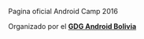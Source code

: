 Pagina oficial Android Camp 2016

Organizado por el
<a href="http://www.androidbolivia.com">
<b>GDG Android Bolivia</b>
</a>
